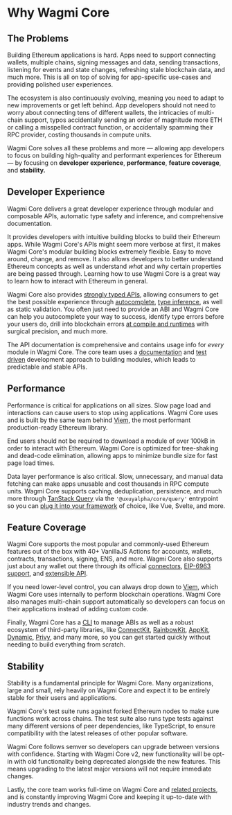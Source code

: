 # Why Wagmi Core

## The Problems

Building Ethereum applications is hard. Apps need to support connecting wallets, multiple chains, signing messages and data, sending transactions, listening for events and state changes, refreshing stale blockchain data, and much more. This is all on top of solving for app-specific use-cases and providing polished user experiences.

The ecosystem is also continuously evolving, meaning you need to adapt to new improvements or get left behind. App developers should not need to worry about connecting tens of different wallets, the intricacies of multi-chain support, typos accidentally sending an order of magnitude more ETH or calling a misspelled contract function, or accidentally spamming their RPC provider, costing thousands in compute units.

Wagmi Core solves all these problems and more — allowing app developers to focus on building high-quality and performant experiences for Ethereum — by focusing on **developer experience**, **performance**, **feature coverage**, and **stability.**

## Developer Experience

Wagmi Core delivers a great developer experience through modular and composable APIs, automatic type safety and inference, and comprehensive documentation.

It provides developers with intuitive building blocks to build their Ethereum apps. While Wagmi Core's APIs might seem more verbose at first, it makes Wagmi Core's modular building blocks extremely flexible. Easy to move around, change, and remove. It also allows developers to better understand Ethereum concepts as well as understand _what_ and _why_ certain properties are being passed through. Learning how to use Wagmi Core is a great way to learn how to interact with Ethereum in general.

Wagmi Core also provides [strongly typed APIs](/core/typescript), allowing consumers to get the best possible experience through [autocomplete](https://twitter.com/awkweb/status/1555678944770367493), [type inference](https://twitter.com/jakemoxey/status/1570244174502588417?s=20), as well as static validation. You often just need to provide an ABI and Wagmi Core can help you autocomplete your way to success, identify type errors before your users do, drill into blockchain errors [at compile and runtimes](/core/guides/error-handling) with surgical precision, and much more.

The API documentation is comprehensive and contains usage info for _every_ module in Wagmi Core. The core team uses a [documentation](https://gist.github.com/zsup/9434452) and [test driven](https://en.wikipedia.org/wiki/Test-driven_development#:~:text=Test%2Ddriven%20development%20(TDD),software%20against%20all%20test%20cases.) development approach to building modules, which leads to predictable and stable APIs.

## Performance

Performance is critical for applications on all sizes. Slow page load and interactions can cause users to stop using applications. Wagmi Core uses and is built by the same team behind [Viem](https://viem.sh), the most performant production-ready Ethereum library.

End users should not be required to download a module of over 100kB in order to interact with Ethereum. Wagmi Core is optimized for tree-shaking and dead-code elimination, allowing apps to minimize bundle size for fast page load times. 

Data layer performance is also critical. Slow, unnecessary, and manual data fetching can make apps unusable and cost thousands in RPC compute units. Wagmi Core supports caching, deduplication, persistence, and much more through [TanStack Query](/react/guides/tanstack-query) via the `'@uxuyalpha/core/query'` entrypoint so you can [plug it into your framework](/core/guides/framework-adapters) of choice, like Vue, Svelte, and more.

## Feature Coverage

Wagmi Core supports the most popular and commonly-used Ethereum features out of the box with 40+ VanillaJS Actions for accounts, wallets, contracts, transactions, signing, ENS, and more. Wagmi Core also supports just about any wallet out there through its official [connectors](/core/api/connectors), [EIP-6963 support](/core/api/createConfig#multiinjectedproviderdiscovery), and [extensible API](/dev/creating-connectors).

If you need lower-level control, you can always drop down to [Viem](https://viem.sh), which Wagmi Core uses internally to perform blockchain operations. Wagmi Core also manages multi-chain support automatically so developers can focus on their applications instead of adding custom code.

Finally, Wagmi Core has a [CLI](/cli/getting-started) to manage ABIs as well as a robust ecosystem of third-party libraries, like [ConnectKit](https://docs.family.co/connectkit), [RainbowKit](https://www.rainbowkit.com), [AppKit](https://walletconnect.com/appkit), [Dynamic](https://www.dynamic.xyz), [Privy](https://privy.io), and many more, so you can get started quickly without needing to build everything from scratch.

## Stability

Stability is a fundamental principle for Wagmi Core. Many organizations, large and small, rely heavily on Wagmi Core and expect it to be entirely stable for their users and applications.

Wagmi Core's test suite runs against forked Ethereum nodes to make sure functions work across chains. The test suite also runs type tests against many different versions of peer dependencies, like TypeScript, to ensure compatibility with the latest releases of other popular software.

Wagmi Core follows semver so developers can upgrade between versions with confidence. Starting with Wagmi Core v2, new functionality will be opt-in with old functionality being deprecated alongside the new features. This means upgrading to the latest major versions will not require immediate changes.

Lastly, the core team works full-time on Wagmi Core and [related projects](https://github.com/wevm), and is constantly improving Wagmi Core and keeping it up-to-date with industry trends and changes.

